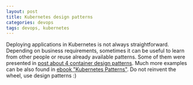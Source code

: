 ```yaml
---
layout: post
title: Kubernetes design patterns
categories: devops
tags: devops, kubernetes
---
```


Deploying applications in Kubernetes is not always straightforward. Depending on business requirements, sometimes it can be useful to learn from other people or reuse already available patterns. Some of them were presented in [post about 4 container design patterns](https://community.ops.io/danielepolencic/4-container-design-patterns-for-kubernetes-4c9p). Much more examples can be also found in [ebook "Kubernetes Patterns"](https://developers.redhat.com/e-books/kubernetes-patterns). Do not reinvent the wheel, use design patterns :)